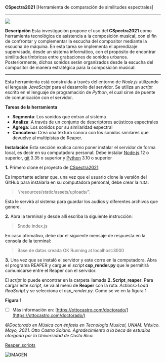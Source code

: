 
**CSpectra2021**
[Herramienta de comparación de similitudes espectrales]
***

![](https://ottocastro.com/doctorado/images/cspectra.jpg)

**Descripción**
Esta investigación propone el uso del **CSpectra2021** como herramienta tecnológica de asistencia a la composición musical, con el fin de confrontar y complementar la escucha del compositor mediante la escucha de máquina. En esta tarea se implementa el aprendizaje supervisado, desde un sistema informático, con el propósito de encontrar similitudes tímbricas entre grabaciones de sonidos urbanos. Posteriormente, dichos sonidos serán organizados desde la escucha del compositor de manera estratégica para la composición musical.

***
Esta herramienta está construida a través del entorno de *Node.js* utilizando el lenguaje *JavaScript* para el desarrollo del servidor. Se utiliza un *script* escrito en el lenguaje de programación de *Python*, el cual sirve de puente de comunicación con el servidor. 

**Tareas de la herramienta**

- **Segmenta**:
Los sonidos que entran al sistema
- **Analiza**:
A través de un conjunto de descriptores acústicos espectrales 
- **Agrega**: 
Los sonidos por su similaridad espectral
- **Concatena**: 
Crea una textura sonora con los sonidos similares que devuelve al multipistas de Reaper. 

**Instalación**
Esta sección explica como poner instalar el servidor de forma local, es decir en su computadora personal. Debe instalar [Node.js](https://nodejs.org/) 12 o superior, [git](https://git-scm.com/downloads) 3.35 o superior y [Python](https://www.python.org/downloads/) 3.10 o superior

**1.** Primero clone el proyecto de [CSpectra2021](https://github.com/mat2021/CSPECTRA2021)

Es importante aclarar que, una vez que el usuario clone la versión del GitHub para instalarla en su computadora personal, debe crear la ruta: 
>“/resources/static/assets/uploads/”.

Esta le servirá al sistema para guardar los audios y diferentes archivos que genere.

**2.** Abra la terminal y desde allí escriba la siguiente instrucción:

>$node index.js

En caso afirmativo, debe dar el siguiente mensaje de respuesta en la consola de la terminal:

>Base de datos creada OK
>Running at localhost:3000

**3.** Una vez que se instaló el servidor y este corre en la computadora. Abra el programa REAPER y cargue el *script*  **csp_render.py** que le permitirá comunicarse entre el Reaper con el servidor.

El *script* lo puede encontrar en la carpeta llamada **2. Script_reaper**. Para cargar este *script*, se va al menú de **Reaper** con la ruta: *Actions>Load ReaScript* y se selecciona el *csp_render.py*. Como se ve en la figura 1

**Figura 1**




 - [ ] Más información en:
 [https://ottocastro.com/doctorado/](https://ottocastro.com/doctorado/)

*@Doctorado en Música con énfasis en Tecnología Musical, UNAM. México. Mayo, 2021. Otto Castro Solano. Agradecimiento a la beca de estudios otorgada por la Universidad de Costa Rica.*



[Reaper_scripts](https://www.reaper.fm/sdk/reascript/reascripthelp.html)


![IMAGEN](https://photos.google.com/photo/AF1QipOXXzUker5NI3HwYpy_3NYOgZ7Grg9f1eztohwf)
